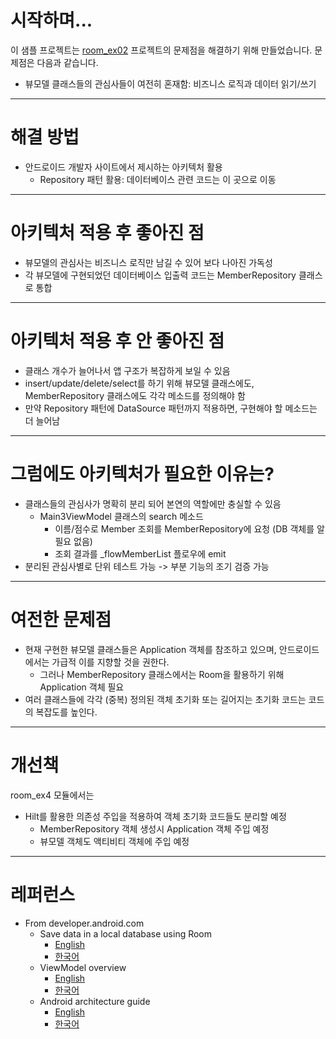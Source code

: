 # 시작하며...

이 샘플 프로젝트는 [room_ex02](../room_ex02/readme.md) 프로젝트의 문제점을 해결하기 위해 만들었습니다. 
문제점은 다음과 같습니다.

* 뷰모델 클래스들의 관심사들이 여전히 혼재함: 비즈니스 로직과 데이터 읽기/쓰기

---

# 해결 방법

* 안드로이드 개발자 사이트에서 제시하는 아키텍처 활용
  * Repository 패턴 활용: 데이터베이스 관련 코드는 이 곳으로 이동

---

# 아키텍처 적용 후 좋아진 점

* 뷰모델의 관심사는 비즈니스 로직만 남길 수 있어 보다 나아진 가독성
* 각 뷰모델에 구현되었던 데이터베이스 입출력 코드는 MemberRepository 클래스로 통합

---

# 아키텍처 적용 후 안 좋아진 점

* 클래스 개수가 늘어나서 앱 구조가 복잡하게 보일 수 있음
* insert/update/delete/select를 하기 위해 뷰모델 클래스에도, MemberRepository 클래스에도 각각 메소드를 정의해야 함
* 만약 Repository 패턴에 DataSource 패턴까지 적용하면, 구현해야 할 메소드는 더 늘어남

---

# 그럼에도 아키텍처가 필요한 이유는?

* 클래스들의 관심사가 명확히 분리 되어 본연의 역할에만 충실할 수 있음
  * Main3ViewModel 클래스의 search 메소드
    * 이름/점수로 Member 조회를 MemberRepository에 요청 (DB 객체를 알 필요 없음)
    * 조회 결과를 _flowMemberList 플로우에 emit
* 분리된 관심사별로 단위 테스트 가능 -> 부분 기능의 조기 검증 가능

---

# 여전한 문제점

* 현재 구현한 뷰모델 클래스들은 Application 객체를 참조하고 있으며, 안드로이드에서는 가급적 이를 지향할 것을 권한다.
  * 그러나 MemberRepository 클래스에서는 Room을 활용하기 위해 Application 객체 필요
* 여러 클래스들에 각각 (중복) 정의된 객체 초기화 또는 길어지는 초기화 코드는 코드의 복잡도를 높인다.

---

# 개선책

room_ex4 모듈에서는
 
* Hilt를 활용한 의존성 주입을 적용하여 객체 초기화 코드들도 분리할 예정
  * MemberRepository 객체 생성시 Application 객체 주입 예정
  * 뷰모델 객체도 액티비티 객체에 주입 예정

---

# 레퍼런스

* From developer.android.com
  * Save data in a local database using Room
    * [English](https://developer.android.com/training/data-storage/room)
    * [한국어](https://developer.android.com/training/data-storage/room?hl=ko)
  * ViewModel overview
    * [English](https://developer.android.com/topic/libraries/architecture/viewmodel)
    * [한국어](https://developer.android.com/topic/libraries/architecture/viewmodel?hl=ko)
  * Android architecture guide
    * [English](https://developer.android.com/topic/architecture)
    * [한국어](https://developer.android.com/topic/architecture?hl=ko)